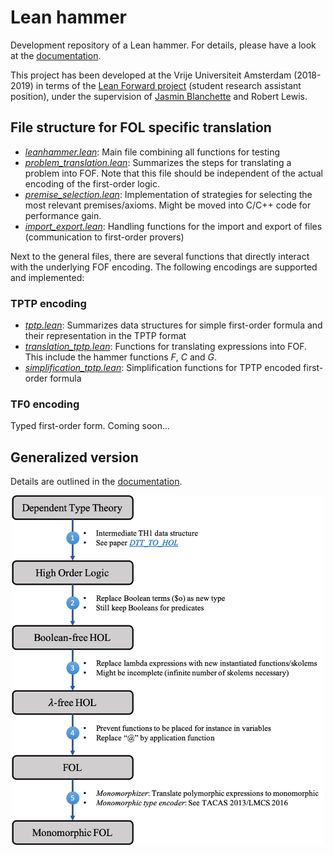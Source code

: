 # Lean hammer
Development repository of a Lean hammer. For details, please have a look at the [documentation](documentation/lean_hammer_documentation.pdf).

This project has been developed at the Vrije Universiteit Amsterdam (2018-2019) in terms of the [Lean Forward project](https://lean-forward.github.io) (student research assistant position), under the supervision of [Jasmin Blanchette](https://cs.vu.nl/~jbe248/) and Robert Lewis.

## File structure for FOL specific translation
* [_leanhammer.lean_](leanhammer.lean): Main file combining all functions for testing
* [_problem_translation.lean_](problem_translation.lean): Summarizes the steps for translating a problem into FOF. Note that this file should be independent of the actual encoding of the first-order logic.
* [_premise_selection.lean_](premise_selection.lean): Implementation of strategies for selecting the most relevant premises/axioms. Might be moved into C/C++ code for performance gain. 
* [_import_export.lean_](import_export.lean): Handling functions for the import and export of files (communication to first-order provers)

Next to the general files, there are several functions that directly interact with the underlying FOF encoding. The following encodings are supported and implemented:

### TPTP encoding
* [_tptp.lean_](tptp/tptp.lean): Summarizes data structures for simple first-order formula and their representation in the TPTP format
* [_translation_tptp.lean_](tptp/translation_tptp.lean): Functions for translating expressions into FOF. This include the hammer functions _F_, _C_ and _G_. 
* [_simplification_tptp.lean_](tptp/simplification_tptp.lean): Simplification functions for TPTP encoded first-order formula 

### TF0 encoding
Typed first-order form. Coming soon...

## Generalized version
Details are outlined in the [documentation](documentation/lean_hammer_documentation.pdf).

<p align="center">
  <img src="documentation/figures/pipeline_DTT_HOL.png" width="500" title="Overview of the pipeline">
</p>
